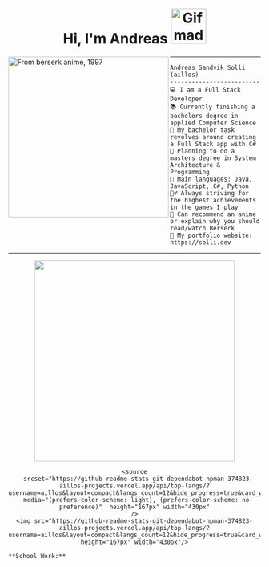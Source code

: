 <h1 align="center"> Hi, I'm Andreas <img src="https://media4.giphy.com/media/v1.Y2lkPTc5MGI3NjExcTZ3b3FheDQ5MXNnOG1rb2Q5Z3pnYThjY2Z1a2kzMXZtanhqdjI2YSZlcD12MV9pbnRlcm5hbF9naWZfYnlfaWQmY3Q9cw/8D3Gf3h56UaFa1Iwx2/giphy.gif" width="70" alt="Gif made by me, 2017" /> </h1>

<img align="left" src="https://i.imgur.com/JHeol73.png" alt="From berserk anime, 1997" width="320" />
<hr>

```
Andreas Sandvik Solli (aillos)
-------------------------
💻 I am a Full Stack Developer
📚 Currently finishing a bachelors degree in applied Computer Science
🔭 My bachelor task revolves around creating a Full Stack app with C#
📝 Planning to do a masters degree in System Architecture & Programming
🌟 Main languages: Java, JavaScript, C#, Python
🧗‍♂️ Always striving for the highest achievements in the games I play
💬 Can recommend an anime or explain why you should read/watch Berserk
🔗 My portfolio website: https://solli.dev
```
<hr>

<div align="center" >
  <picture>
    <source
      srcset="https://github-readme-stats-aillos-projects.vercel.app/api?username=aillos&show_icons=true&theme=transparent"
      media="(prefers-color-scheme: dark)" width="400px"
    />
    <source
      srcset="https://github-readme-stats-aillos-projects.vercel.app/api?username=aillos&show_icons=true"
      media="(prefers-color-scheme: light), (prefers-color-scheme: no-preference)" width="400px"
    />
    <img src="https://github-readme-stats-aillos-projects.vercel.app/api?username=aillos&show_icons=true" width="400px" />
  </picture>
  
  <picture>
    <source
      srcset="https://github-readme-stats-git-dependabot-npman-374823-aillos-projects.vercel.app/api/top-langs/?username=aillos&layout=compact&theme=transparent&langs_count=12&hide_progress=true&card_width=400"
      media="(prefers-color-scheme: dark)"  height="167px" width="430px"
    />

    <source
      srcset="https://github-readme-stats-git-dependabot-npman-374823-aillos-projects.vercel.app/api/top-langs/?username=aillos&layout=compact&langs_count=12&hide_progress=true&card_width=400"
      media="(prefers-color-scheme: light), (prefers-color-scheme: no-preference)"  height="167px" width="430px"
    />
    <img src="https://github-readme-stats-git-dependabot-npman-374823-aillos-projects.vercel.app/api/top-langs/?username=aillos&layout=compact&langs_count=12&hide_progress=true&card_width=400"  height="167px" width="430px"/>
  </picture>
</div>


    **School Work:**


